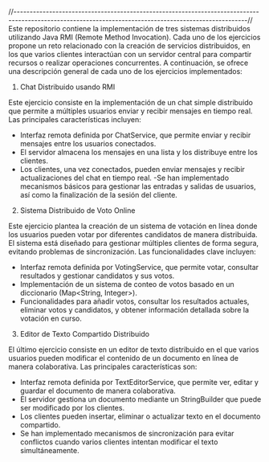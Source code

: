 //------------------------------------------------------------------------------------------------------------------------------------------------------//
Este repositorio contiene la implementación de tres sistemas distribuidos utilizando Java RMI (Remote Method Invocation). Cada uno de los ejercicios propone un reto relacionado con la creación de servicios distribuidos, en los que varios clientes interactúan con un servidor central para compartir recursos o realizar operaciones concurrentes. A continuación, se ofrece una descripción general de cada uno de los ejercicios implementados:

1. Chat Distribuido usando RMI

Este ejercicio consiste en la implementación de un chat simple distribuido que permite a múltiples usuarios enviar y recibir mensajes en tiempo real. Las principales características incluyen:

- Interfaz remota definida por ChatService, que permite enviar y recibir mensajes entre los usuarios conectados.
- El servidor almacena los mensajes en una lista y los distribuye entre los clientes.
- Los clientes, una vez conectados, pueden enviar mensajes y recibir actualizaciones del chat en tiempo real.
-Se han implementado mecanismos básicos para gestionar las entradas y salidas de usuarios, así como la finalización de la sesión del cliente.

2. Sistema Distribuido de Voto Online

Este ejercicio plantea la creación de un sistema de votación en línea donde los usuarios pueden votar por diferentes candidatos de manera distribuida. El sistema está diseñado para gestionar múltiples clientes de forma segura, evitando problemas de sincronización. Las funcionalidades clave incluyen:

- Interfaz remota definida por VotingService, que permite votar, consultar resultados y gestionar candidatos y sus votos.
- Implementación de un sistema de conteo de votos basado en un diccionario (Map<String, Integer>).
- Funcionalidades para añadir votos, consultar los resultados actuales, eliminar votos y candidatos, y obtener información detallada sobre la votación en curso.

3. Editor de Texto Compartido Distribuido

El último ejercicio consiste en un editor de texto distribuido en el que varios usuarios pueden modificar el contenido de un documento en línea de manera colaborativa. Las principales características son:

- Interfaz remota definida por TextEditorService, que permite ver, editar y guardar el documento de manera colaborativa.
- El servidor gestiona un documento mediante un StringBuilder que puede ser modificado por los clientes.
- Los clientes pueden insertar, eliminar o actualizar texto en el documento compartido.
- Se han implementado mecanismos de sincronización para evitar conflictos cuando varios clientes intentan modificar el texto simultáneamente.
